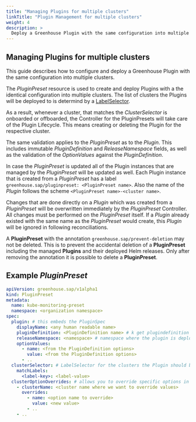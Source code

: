```yaml
---
title: "Managing Plugins for multiple clusters"
linkTitle: "Plugin Management for multiple clusters"
weight: 4
description: >
  Deploy a Greenhouse Plugin with the same configuration into multiple clusters.
---
```


## Managing Plugins for multiple clusters

This guide describes how to configure and deploy a Greenhouse Plugin with the same configuration into multiple clusters.

The _PluginPreset_ resource is used to create and deploy Plugins with a the identical configuration into multiple clusters. The list of clusters the Plugins will be deployed to is determind by a [LabelSelector](https://kubernetes.io/docs/concepts/overview/working-with-objects/labels/#label-selectors).

As a result, whenever a cluster, that matches the _ClusterSelector_ is onboarded or offboarded, the Controller for the PluginPresets will take care of the Plugin Lifecycle. This means creating or deleting the Plugin for the respective cluster.

The same validation applies to the _PluginPreset_ as to the _Plugin_. This includes immutable _PluginDefinition_ and _ReleaseNamespace_ fields, as well as the validation of the _OptionValues_ against the _PluginDefinition_.

In case the _PluginPreset_ is updated all of the Plugin instances that are managed by the _PluginPreset_ will be updated as well. Each Plugin instance that is created from a _PluginPreset_ has a label `greenhouse.sap/pluginpreset: <PluginPreset name>`. Also the name of the _Plugin_ follows the scheme `<PluginPreset name>-<cluster name>`.

Changes that are done directly on a _Plugin_ which was created from a _PluginPreset_ will be overwritten immediately by the _PluginPreset_ Controller. All changes must be performed on the _PluginPreset_ itself.
If a _Plugin_ already existed with the same name as the _PluginPreset_ would create, this _Plugin_ will be ignored in following reconciliations.

A __PluginPreset__ with the annotation `greenhouse.sap/prevent-deletion` may not be deleted. This is to prevent the accidental deletion of a __PluginPreset__ including the managed __Plugins__ and their deployed Helm releases. Only after removing the annotation it is possible to delete a __PluginPreset__.
## Example _PluginPreset_

```yaml
apiVersion: greenhouse.sap/v1alpha1
kind: PluginPreset
metadata:
  name: kube-monitoring-preset
  namespace: <organization namespace>
spec:
  plugin: # this embeds the PluginSpec
    displayName: <any human readable name>
    pluginDefinition: <PluginDefinition name> # k get plugindefinition
    releaseNamespace: <namespace> # namespace where the plugin is deployed to on the remote cluster. Will be created if not exists
    optionValues:
      - name: <from the PluginDefinition options>
        value: <from the PluginDefinition options>
      - ..
  clusterSelector: # LabelSelector for the clusters the Plugin should be deployed to
    matchLabels:
      <label-key>: <label-value>
  clusterOptionOverrides: # allows you to override specific options in a given cluster
    - clusterName: <cluster name where we want to override values>
      overrides:
        - name: <option name to override>
          value: <new value>
        - ..
    - ..
```
